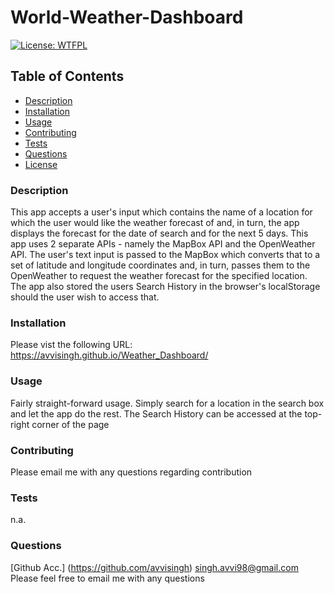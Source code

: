 # World-Weather-Dashboard

[![License: WTFPL](https://img.shields.io/badge/License-WTFPL-brightgreen.svg)](http://www.wtfpl.net/about/)

## Table of Contents

- [Description](###description)
- [Installation](###installation)
- [Usage](###usage)
- [Contributing](###contributing)
- [Tests](###tests)
- [Questions](###questions)
- [License](###license)

### Description

This app accepts a user's input which contains the name of a location for which the user would like the weather forecast of and, in turn, the app displays the forecast for the date of search and for the next 5 days. This app uses 2 separate APIs - namely the MapBox API and the OpenWeather API. The user's text input is passed to the MapBox which converts that to a set of latitude and longitude coordinates and, in turn, passes them to the OpenWeather to request the weather forecast for the specified location. The app also stored the users Search History in the browser's localStorage should the user wish to access that.

### Installation

Please vist the following URL: https://avvisingh.github.io/Weather_Dashboard/

### Usage

Fairly straight-forward usage. Simply search for a location in the search box and let the app do the rest. The Search History can be accessed at the top-right corner of the page

### Contributing

Please email me with any questions regarding contribution

### Tests

n.a.

### Questions

[Github Acc.] (https://github.com/avvisingh)
singh.avvi98@gmail.com
Please feel free to email me with any questions
